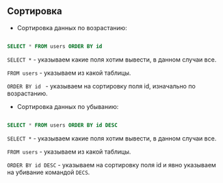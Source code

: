 ## Сортировка

- Сортировка данных по возрастанию:

```SQL

SELECT * FROM users ORDER BY id

```

`SELECT *` - указываем какие поля хотим вывести, в данном случаи все.

`FROM users` - указываем из какой таблицы.

`ORDER BY id ` - указываем на сортировку поля id, изначально по возрастанию.

- Сортировка данных по убыванию:

```SQL

SELECT * FROM users ORDER BY id DESC

```

`SELECT *` - указываем какие поля хотим вывести, в данном случаи все.

`FROM users` - указываем из какой таблицы.

`ORDER BY id DESC` - указываем на сортировку поля id и явно указываем на убивание командой `DECS`.
